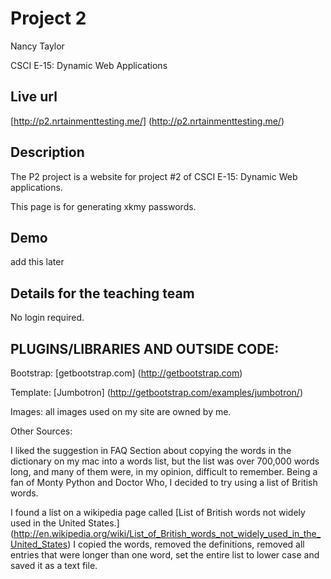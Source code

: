 # Project 2

Nancy Taylor

CSCI E-15:  Dynamic Web Applications

## Live url

[http://p2.nrtainmenttesting.me/]  (http://p2.nrtainmenttesting.me/)


## Description

The P2 project is a website for project #2 of CSCI E-15: Dynamic Web applications.

This page is for generating xkmy passwords.

## Demo

add this later

## Details for the teaching team

No login required.



## PLUGINS/LIBRARIES AND OUTSIDE CODE:

Bootstrap:  [getbootstrap.com] (http://getbootstrap.com)

Template:  [Jumbotron] (http://getbootstrap.com/examples/jumbotron/)


Images:  all images used on my site are owned by me.

Other Sources:

I liked the suggestion in FAQ Section about copying the words in the dictionary on my mac into a words list, but the list was over 700,000
words long, and many of them were, in my opinion, difficult to remember.  Being a fan of Monty Python and Doctor Who, I decided to try using a list of British words.

I found a list on a wikipedia page called [List of British words not widely used in the United States.] (http://en.wikipedia.org/wiki/List_of_British_words_not_widely_used_in_the_United_States)  I copied the words, removed the definitions, removed all entries that were longer than one word, set the entire list to lower case and saved it as a text file.







